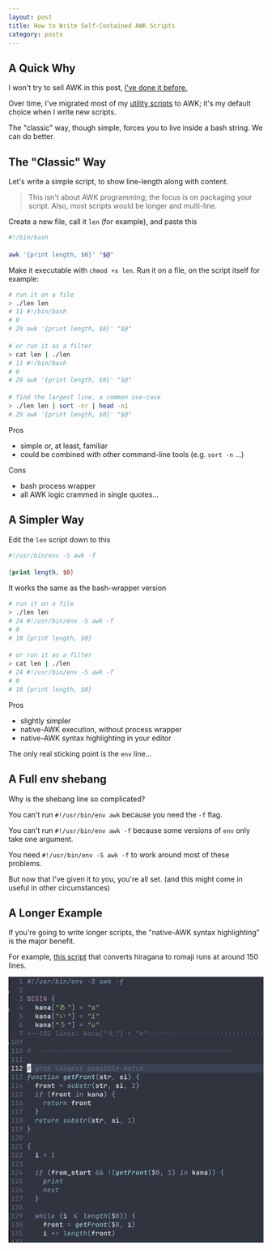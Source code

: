 ```yaml
---
layout: post
title: How to Write Self-Contained AWK Scripts
category: posts
---
```


## A Quick Why

I won't try to sell AWK in this post, [I've done it before.](/posts/why-learn-awk/)

Over time, I've migrated most of my [utility scripts](https://github.com/jpalardy/dotfiles/tree/main/bin)
to AWK; it's my default choice when I write new scripts.

The "classic" way, though simple, forces you to live inside a bash string. We can do better.

## The "Classic" Way

Let's write a simple script, to show line-length along with content.

> This isn't about AWK programming; the focus is on packaging your script. Also, most scripts would be longer and multi-line.

Create a new file, call it `len` (for example), and paste this

```bash
#!/bin/bash

awk '{print length, $0}' "$@"
```

Make it executable with `chmod +x len`. Run it on a file, on the script itself for example:

```bash
# run it on a file
> ./len len
# 11 #!/bin/bash
# 0
# 29 awk '{print length, $0}' "$@"

# or run it as a filter
> cat len | ./len
# 11 #!/bin/bash
# 0
# 29 awk '{print length, $0}' "$@"

# find the largest line, a common use-case
> ./len len | sort -nr | head -n1
# 29 awk '{print length, $0}' "$@"
```

Pros

- simple or, at least, familiar
- could be combined with other command-line tools (e.g. `sort -n` ...)

Cons

- bash process wrapper
- all AWK logic crammed in single quotes...

## A Simpler Way

Edit the `len` script down to this

```awk
#!/usr/bin/env -S awk -f

{print length, $0}
```

It works the same as the bash-wrapper version

```bash
# run it on a file
> ./len len
# 24 #!/usr/bin/env -S awk -f
# 0
# 18 {print length, $0}

# or run it as a filter
> cat len | ./len
# 24 #!/usr/bin/env -S awk -f
# 0
# 18 {print length, $0}
```

Pros

- slightly simpler
- native-AWK execution, without process wrapper
- native-AWK syntax highlighting in your editor

The only real sticking point is the `env` line...

## A Full env shebang

Why is the shebang line so complicated?

You can't run `#!/usr/bin/env awk` because you need the `-f` flag.

You can't run `#!/usr/bin/env awk -f` because some versions of `env` only take one argument.

You need `#!/usr/bin/env -S awk -f` to work around most of these problems.

But now that I've given it to you, you're all set. (and this might come in useful in other circumstances)

## A Longer Example

If you're going to write longer scripts, the "native-AWK syntax highlighting" is the major benefit.

For example, [this script](https://github.com/jpalardy/dotfiles/blob/main/bin/vim-helpers/roma) that converts hiragana to romaji
runs at around 150 lines.

[![example of a larger AWK script](/assets/self-contained-awk/roma.jpg)](/assets/self-contained-awk/roma.jpg)
